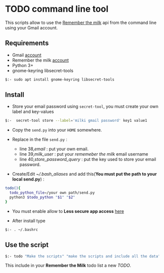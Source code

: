 # TODO command line tool

This scripts allow to use the [Remember the milk](https://www.rememberthemilk.com/) api from the command line using your Gmail account.

## Requirements

- Gmail [account](https://mail.google.com/) 
- Remember the milk [account](https://www.rememberthemilk.com/) 
- Python 3+
- gnome-keyring libsecret-tools
```bash
$:- sudo apt install gnome-keyring libsecret-tools 
```
## Install


- Store your email password using `secret-tool`, you must create your own label and key-values
```bash
$:-  secret-tool store --label='milki gmail password' key1 value1
```

- Copy the `send.py` into your `HOME` somewhere.

- Replace in the file `send.py` :

    * line 38,*email* : put your own email.
    * line 39,*milk_user* : put your *rememeber the milk* email username
    * line 40,*store_password_query* : put the key used to store your email password.

- Create/Edit *~/.bash_aliases* and add this(**You must put the path to your local send.py**) :
```bash
todo(){
  todo_python_file=/your own path/send.py
  python3 $todo_python "$1" "$2"
}
```


- You must enable allow to **Less secure app access** [here](https://myaccount.google.com/lesssecureapps)

- After install type
```bash
$:- . ~/.bashrc 
```

## Use the script

```bash
$:- todo "Make the scripts" "make the scripts and include all the data"
```
This include in your **Remember the Milk** todo list a new *TODO*.


    